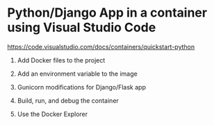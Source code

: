# Python/Django App in a container using Visual Studio Code

https://code.visualstudio.com/docs/containers/quickstart-python

1. Add Docker files to the project

2. Add an environment variable to the image

3. Gunicorn modifications for Django/Flask app

4. Build, run, and debug the container

5. Use the Docker Explorer